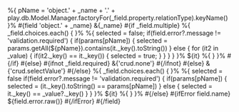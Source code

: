 %{ pName = 'object.' + \_name + '.' + play.db.Model.Manager.factoryFor(\_field.property.relationType).keyName() }% \#{field 'object.' + \_name} &{\_name} \#{if \_field.multiple} %{ \_field.choices.each() { }% %{ selected = false; if(field.error?.message != 'validation.required') { if(params\[pName\]) { selected = params.getAll(${pName}).contains(it.\_key().toString()) } else { for (it2 in \_value) { if(it2.\_key() == it.\_key()) { selected = true; } } } } }% ${it} %{ } }% \#{/if} \#{else} \#{ifnot \_field.required} &{'crud.none'} \#{/ifnot} \#{else} &{'crud.selectValue'} \#{/else} %{ \_field.choices.each() { }% %{ selected = false if(field.error?.message != 'validation.required') { if(params\[pName\]) { selected = (it.\_key().toString() == params\[pName\]) } else { selected = it.\_key() == \_value?.\_key() } } }% ${it} %{ } }% \#{/else} \#{ifError field.name} <span class="error">${field.error.raw()}</span> \#{/ifError} \#{/field}
